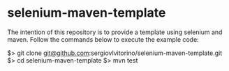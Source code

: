 # selenium-maven-template

The intention of this repository is to provide a template using selenium and maven.
Follow the commands below to execute the example code:

$> git clone git@github.com:sergiovlvitorino/selenium-maven-template.git
$> cd selenium-maven-template
$> mvn test
